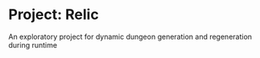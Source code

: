 # Project: Relic
An exploratory project for dynamic dungeon generation and regeneration during runtime
